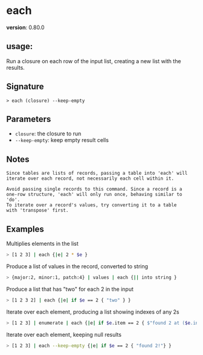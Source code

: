 # each

**version**: 0.80.0

## **usage**:

Run a closure on each row of the input list, creating a new list with the results.

## Signature

`> each (closure) --keep-empty`

## Parameters

- `closure`: the closure to run
- `--keep-empty`: keep empty result cells

## Notes

```text
Since tables are lists of records, passing a table into 'each' will
iterate over each record, not necessarily each cell within it.

Avoid passing single records to this command. Since a record is a
one-row structure, 'each' will only run once, behaving similar to 'do'.
To iterate over a record's values, try converting it to a table
with 'transpose' first.
```

## Examples

Multiplies elements in the list

```bash
> [1 2 3] | each {|e| 2 * $e }
```

Produce a list of values in the record, converted to string

```bash
> {major:2, minor:1, patch:4} | values | each {|| into string }
```

Produce a list that has "two" for each 2 in the input

```bash
> [1 2 3 2] | each {|e| if $e == 2 { "two" } }
```

Iterate over each element, producing a list showing indexes of any 2s

```bash
> [1 2 3] | enumerate | each {|e| if $e.item == 2 { $"found 2 at ($e.index)!"} }
```

Iterate over each element, keeping null results

```bash
> [1 2 3] | each --keep-empty {|e| if $e == 2 { "found 2!"} }
```
